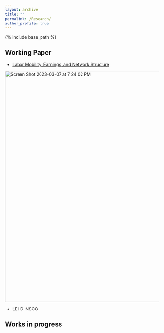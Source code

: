 ```yaml
---
layout: archive
title: ""
permalink: /Research/
author_profile: true
---
```


{% include base_path %}


## Working Paper
* [Labor Mobility, Earnings, and Network Structure](https://SteveShelnanMa.github.io/workingpaper/AKM.pdf)
<img width="754" alt="Screen Shot 2023-03-07 at 7 24 02 PM" src="https://user-images.githubusercontent.com/65184060/223587010-af205469-7c70-442a-8256-c721b9d95a57.png">

* LEHD-NSCG

## Works in progress
  
